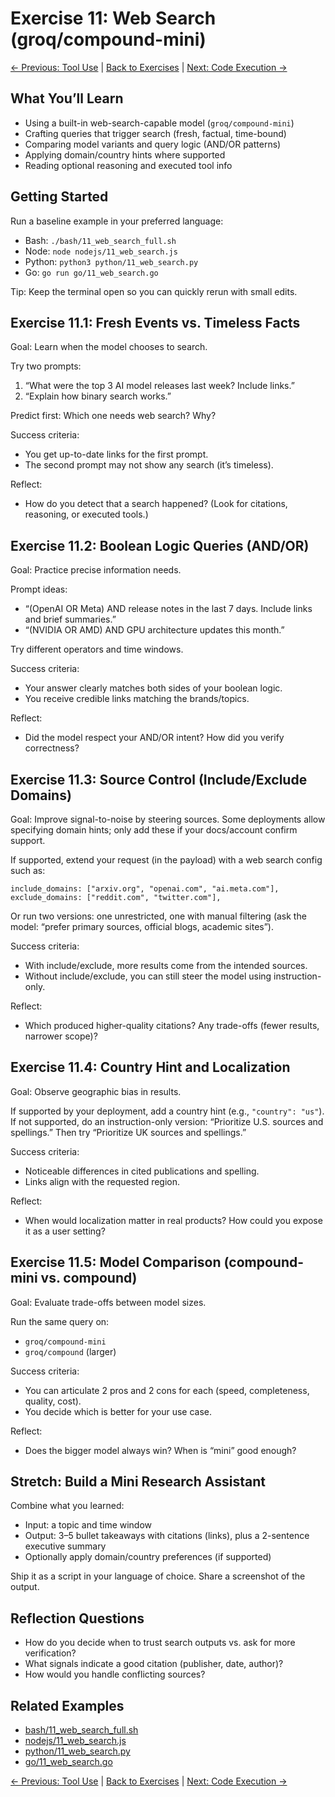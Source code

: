 # Exercise 11: Web Search (groq/compound-mini)

[← Previous: Tool Use](10_tool_use.md) | [Back to Exercises](README.md) | [Next: Code Execution →](12_code_execution.md)

## What You’ll Learn
- Using a built-in web-search-capable model (`groq/compound-mini`)
- Crafting queries that trigger search (fresh, factual, time-bound)
- Comparing model variants and query logic (AND/OR patterns)
- Applying domain/country hints where supported
- Reading optional reasoning and executed tool info

## Getting Started

Run a baseline example in your preferred language:
- Bash: `./bash/11_web_search_full.sh`
- Node: `node nodejs/11_web_search.js`
- Python: `python3 python/11_web_search.py`
- Go: `go run go/11_web_search.go`

Tip: Keep the terminal open so you can quickly rerun with small edits.

## Exercise 11.1: Fresh Events vs. Timeless Facts

Goal: Learn when the model chooses to search.

Try two prompts:
1) “What were the top 3 AI model releases last week? Include links.”
2) “Explain how binary search works.”

Predict first: Which one needs web search? Why?

Success criteria:
- You get up-to-date links for the first prompt.
- The second prompt may not show any search (it’s timeless).

Reflect:
- How do you detect that a search happened? (Look for citations, reasoning, or executed tools.)

## Exercise 11.2: Boolean Logic Queries (AND/OR)

Goal: Practice precise information needs.

Prompt ideas:
- “(OpenAI OR Meta) AND release notes in the last 7 days. Include links and brief summaries.”
- “(NVIDIA OR AMD) AND GPU architecture updates this month.”

Try different operators and time windows.

Success criteria:
- Your answer clearly matches both sides of your boolean logic.
- You receive credible links matching the brands/topics.

Reflect:
- Did the model respect your AND/OR intent? How did you verify correctness?

## Exercise 11.3: Source Control (Include/Exclude Domains)

Goal: Improve signal-to-noise by steering sources. Some deployments allow specifying domain hints; only add these if your docs/account confirm support.

If supported, extend your request (in the payload) with a web search config such as:
```
include_domains: ["arxiv.org", "openai.com", "ai.meta.com"],
exclude_domains: ["reddit.com", "twitter.com"],
```
Or run two versions: one unrestricted, one with manual filtering (ask the model: “prefer primary sources, official blogs, academic sites”).

Success criteria:
- With include/exclude, more results come from the intended sources.
- Without include/exclude, you can still steer the model using instruction-only.

Reflect:
- Which produced higher-quality citations? Any trade-offs (fewer results, narrower scope)?

## Exercise 11.4: Country Hint and Localization

Goal: Observe geographic bias in results.

If supported by your deployment, add a country hint (e.g., `"country": "us"`). If not supported, do an instruction-only version: “Prioritize U.S. sources and spellings.” Then try “Prioritize UK sources and spellings.”

Success criteria:
- Noticeable differences in cited publications and spelling.
- Links align with the requested region.

Reflect:
- When would localization matter in real products? How could you expose it as a user setting?

## Exercise 11.5: Model Comparison (compound-mini vs. compound)

Goal: Evaluate trade-offs between model sizes.

Run the same query on:
- `groq/compound-mini`
- `groq/compound` (larger)

Success criteria:
- You can articulate 2 pros and 2 cons for each (speed, completeness, quality, cost).
- You decide which is better for your use case.

Reflect:
- Does the bigger model always win? When is “mini” good enough?

## Stretch: Build a Mini Research Assistant

Combine what you learned:
- Input: a topic and time window
- Output: 3–5 bullet takeaways with citations (links), plus a 2-sentence executive summary
- Optionally apply domain/country preferences (if supported)

Ship it as a script in your language of choice. Share a screenshot of the output.

## Reflection Questions
- How do you decide when to trust search outputs vs. ask for more verification?
- What signals indicate a good citation (publisher, date, author)?
- How would you handle conflicting sources?

## Related Examples
- [bash/11_web_search_full.sh](../bash/11_web_search_full.sh)
- [nodejs/11_web_search.js](../nodejs/11_web_search.js)
- [python/11_web_search.py](../python/11_web_search.py)
- [go/11_web_search.go](../go/11_web_search.go)

[← Previous: Tool Use](10_tool_use.md) | [Back to Exercises](README.md) | [Next: Code Execution →](12_code_execution.md)

